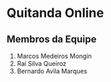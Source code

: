 # Quitanda Online

## Membros da Equipe

1. Marcos Medeiros Mongin
2. Raí Silva Queiroz
3. Bernardo Avila Marques